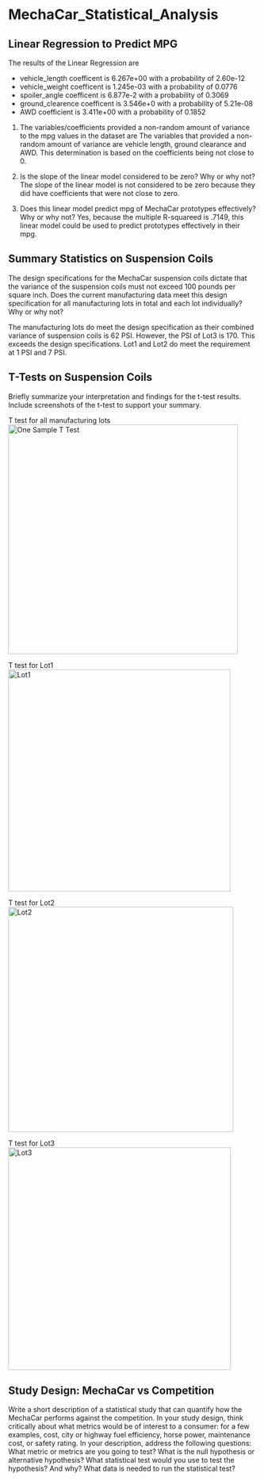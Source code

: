 # MechaCar_Statistical_Analysis

## Linear Regression to Predict MPG
The results of the Linear Regression are
- vehicle_length coefficent is 6.267e+00 with a probability of 2.60e-12 
- vehicle_weight coefficent is 1.245e-03 with a probability of 0.0776
- spoiler_angle coefficent is 6.877e-2 with a probability of 0.3069
- ground_clearence coefficent is 3.546e+0 with a probability of 5.21e-08
- AWD coefficient is 3.411e+00 with a probability of 0.1852

1. The variables/coefficients provided a non-random amount of variance to the mpg values in the dataset are
The variables that provided a non-random amount of variance are vehicle length, ground clearance and AWD.  This determination is based on the coefficients being not close to 0.

2. Is the slope of the linear model considered to be zero? Why or why not?
The slope of the linear model is not considered to be zero because they did have coefficients that were not close to zero.

3. Does this linear model predict mpg of MechaCar prototypes effectively? Why or why not?
Yes, because the multiple R-squareed is .7149, this linear model could be used to predict prototypes effectively in their mpg.


## Summary Statistics on Suspension Coils

The design specifications for the MechaCar suspension coils dictate that the variance of the suspension coils must not exceed 100 pounds per square inch. Does the current manufacturing data meet this design specification for all manufacturing lots in total and each lot individually? Why or why not?

The manufacturing lots do meet the design specification as their combined variance of suspension coils is 62 PSI.  However, the PSI of Lot3 is 170.  This exceeds the design specifications.  Lot1 and Lot2 do meet the requirement at 1 PSI and 7 PSI.


## T-Tests on Suspension Coils

Briefly summarize your interpretation and findings for the t-test results. Include screenshots of the t-test to support your summary.

T test for all manufacturing lots
<img width="463" alt="One Sample T Test" src="https://user-images.githubusercontent.com/106936638/198849079-5f2efd94-2b18-43c6-9219-0cc396b4bf3b.PNG">


T test for Lot1
<img width="448" alt="Lot1" src="https://user-images.githubusercontent.com/106936638/198849161-03d82728-69ea-44ee-bf58-9c9bbd492a8b.PNG">

T test for Lot2
<img width="454" alt="Lot2" src="https://user-images.githubusercontent.com/106936638/198849165-5462ba64-f1ae-4932-bdc8-103a3204e90c.PNG">

T test for Lot3
<img width="449" alt="Lot3" src="https://user-images.githubusercontent.com/106936638/198849168-e274cb41-6ac2-4e1c-afd7-970b8deef108.PNG">



## Study Design: MechaCar vs Competition

Write a short description of a statistical study that can quantify how the MechaCar performs against the competition. In your study design, think critically about what metrics would be of interest to a consumer: for a few examples, cost, city or highway fuel efficiency, horse power, maintenance cost, or safety rating.
In your description, address the following questions:
What metric or metrics are you going to test?
What is the null hypothesis or alternative hypothesis?
What statistical test would you use to test the hypothesis? And why?
What data is needed to run the statistical test?
